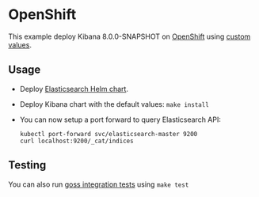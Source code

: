 # OpenShift

This example deploy Kibana 8.0.0-SNAPSHOT on [OpenShift][] using [custom values][].

## Usage

* Deploy [Elasticsearch Helm chart][].

* Deploy Kibana chart with the default values: `make install`

* You can now setup a port forward to query Elasticsearch API:

  ```
  kubectl port-forward svc/elasticsearch-master 9200
  curl localhost:9200/_cat/indices
  ```

## Testing

You can also run [goss integration tests][] using `make test`


[custom values]: https://github.com/elastic/helm-charts/tree/main/elasticsearch/examples/openshift/values.yaml
[elasticsearch helm chart]: https://github.com/elastic/helm-charts/tree/main/elasticsearch/examples/openshift/
[goss integration tests]: https://github.com/elastic/helm-charts/tree/main/elasticsearch/examples/openshift/test/goss.yaml
[openshift]: https://www.openshift.com/
